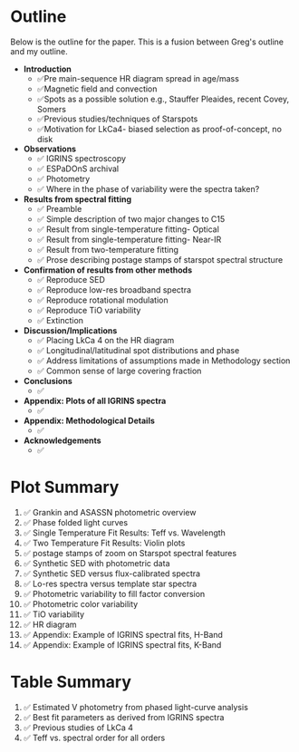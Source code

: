 # Outline

Below is the outline for the paper.  This is a fusion between Greg's outline and my outline.

- **Introduction**
	- :white_check_mark:Pre main-sequence HR diagram spread in age/mass
	- :white_check_mark:Magnetic field and convection
	- :white_check_mark:Spots as a possible solution e.g., Stauffer Pleaides, recent Covey, Somers
	- :white_check_mark:Previous studies/techniques of Starspots
	- :white_check_mark:Motivation for LkCa4- biased selection as proof-of-concept, no disk
- **Observations**
	- :white_check_mark: IGRINS spectroscopy
	- :white_check_mark: ESPaDOnS archival
	- :white_check_mark: Photometry
	- :white_check_mark: Where in the phase of variability were the spectra taken?
- **Results from spectral fitting**
	- :white_check_mark: Preamble
	- :white_check_mark: Simple description of two major changes to C15
	- :white_check_mark: Result from single-temperature fitting- Optical
	- :white_check_mark: Result from single-temperature fitting- Near-IR
	- :white_check_mark: Result from two-temperature fitting
	- :white_check_mark: Prose describing postage stamps of starspot spectral structure
-  **Confirmation of results from other methods**
	- :white_check_mark: Reproduce SED	 
	- :white_check_mark: Reproduce low-res broadband spectra
	- :white_check_mark: Reproduce rotational modulation
	- :white_check_mark: Reproduce TiO variability
	- :white_check_mark:  Extinction
- **Discussion/Implications**
	- :white_check_mark: Placing LkCa 4 on the HR diagram
	- :white_check_mark: Longitudinal/latitudinal spot distributions and phase
	- :white_check_mark: Address limitations of assumptions made in Methodology section
	- :white_check_mark: Common sense of large covering fraction
- **Conclusions**
	- :white_check_mark: 
- **Appendix: Plots of all IGRINS spectra**
	- :white_check_mark: 
- **Appendix: Methodological Details**
	- :white_check_mark: 
- **Acknowledgements**
	- :white_check_mark: 


# Plot Summary

1. :white_check_mark: Grankin and ASASSN photometric overview
2. :white_check_mark: Phase folded light curves
3. :white_check_mark: Single Temperature Fit Results: Teff vs. Wavelength
4. :white_check_mark: Two Temperature Fit Results: Violin plots
5. :white_check_mark:  postage stamps of zoom on Starspot spectral features
6. :white_check_mark: Synthetic SED with photometric data
7. :white_check_mark: Synthetic SED versus flux-calibrated spectra
8. :white_check_mark: Lo-res spectra versus template star spectra
9. :white_check_mark: Photometric variability to fill factor conversion
10. :white_check_mark: Photometric color variability
11. :white_check_mark: TiO variability
12. :white_check_mark: HR diagram
13. :white_check_mark: Appendix: Example of IGRINS spectral fits, H-Band
14. :white_check_mark: Appendix: Example of IGRINS spectral fits, K-Band

# Table Summary

1. :white_check_mark: Estimated V photometry from phased light-curve analysis
2. :white_check_mark: Best fit parameters as derived from IGRINS spectra
3. :white_check_mark: Previous studies of LkCa 4
4. :white_check_mark: Teff vs. spectral order for all orders
